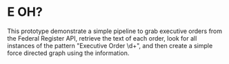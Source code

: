 # E OH?

This prototype demonstrate a simple pipeline to grab executive orders from the Federal Register API, retrieve the text of each order, look for all instances of the pattern "Executive Order \d+", and then create a simple force directed graph using the information.



